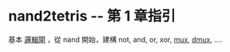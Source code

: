 # nand2tetris -- 第 1 章指引

基本 [邏輯閘](https://zh.wikipedia.org/zh-hant/%E9%82%8F%E8%BC%AF%E9%96%98) ，從 nand 開始，建構 not, and, or, xor, [mux](https://zh.wikipedia.org/wiki/%E6%95%B0%E6%8D%AE%E9%80%89%E6%8B%A9%E5%99%A8), [dmux](), ....

